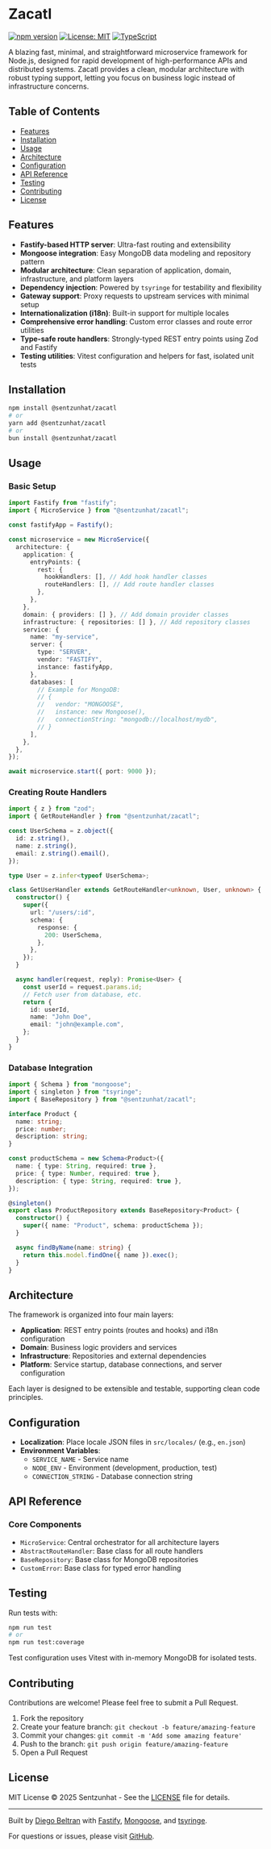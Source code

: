 # Zacatl

[![npm version](https://img.shields.io/npm/v/@sentzunhat/zacatl.svg)](https://www.npmjs.com/package/@sentzunhat/zacatl)
[![License: MIT](https://img.shields.io/badge/License-MIT-yellow.svg)](https://opensource.org/licenses/MIT)
[![TypeScript](https://img.shields.io/badge/%3C%2F%3E-TypeScript-%230074c1.svg)](https://www.typescriptlang.org/)

A blazing fast, minimal, and straightforward microservice framework for Node.js, designed for rapid development of high-performance APIs and distributed systems. Zacatl provides a clean, modular architecture with robust typing support, letting you focus on business logic instead of infrastructure concerns.

## Table of Contents

- [Features](#features)
- [Installation](#installation)
- [Usage](#usage)
- [Architecture](#architecture)
- [Configuration](#configuration)
- [API Reference](#api-reference)
- [Testing](#testing)
- [Contributing](#contributing)
- [License](#license)

## Features

- **Fastify-based HTTP server**: Ultra-fast routing and extensibility
- **Mongoose integration**: Easy MongoDB data modeling and repository pattern
- **Modular architecture**: Clean separation of application, domain, infrastructure, and platform layers
- **Dependency injection**: Powered by `tsyringe` for testability and flexibility
- **Gateway support**: Proxy requests to upstream services with minimal setup
- **Internationalization (i18n)**: Built-in support for multiple locales
- **Comprehensive error handling**: Custom error classes and route error utilities
- **Type-safe route handlers**: Strongly-typed REST entry points using Zod and Fastify
- **Testing utilities**: Vitest configuration and helpers for fast, isolated unit tests

## Installation

```bash
npm install @sentzunhat/zacatl
# or
yarn add @sentzunhat/zacatl
# or
bun install @sentzunhat/zacatl
```

## Usage

### Basic Setup

```typescript
import Fastify from "fastify";
import { MicroService } from "@sentzunhat/zacatl";

const fastifyApp = Fastify();

const microservice = new MicroService({
  architecture: {
    application: {
      entryPoints: {
        rest: {
          hookHandlers: [], // Add hook handler classes
          routeHandlers: [], // Add route handler classes
        },
      },
    },
    domain: { providers: [] }, // Add domain provider classes
    infrastructure: { repositories: [] }, // Add repository classes
    service: {
      name: "my-service",
      server: {
        type: "SERVER",
        vendor: "FASTIFY",
        instance: fastifyApp,
      },
      databases: [
        // Example for MongoDB:
        // {
        //   vendor: "MONGOOSE",
        //   instance: new Mongoose(),
        //   connectionString: "mongodb://localhost/mydb",
        // }
      ],
    },
  },
});

await microservice.start({ port: 9000 });
```

### Creating Route Handlers

```typescript
import { z } from "zod";
import { GetRouteHandler } from "@sentzunhat/zacatl";

const UserSchema = z.object({
  id: z.string(),
  name: z.string(),
  email: z.string().email(),
});

type User = z.infer<typeof UserSchema>;

class GetUserHandler extends GetRouteHandler<unknown, User, unknown> {
  constructor() {
    super({
      url: "/users/:id",
      schema: {
        response: {
          200: UserSchema,
        },
      },
    });
  }

  async handler(request, reply): Promise<User> {
    const userId = request.params.id;
    // Fetch user from database, etc.
    return {
      id: userId,
      name: "John Doe",
      email: "john@example.com",
    };
  }
}
```

### Database Integration

```typescript
import { Schema } from "mongoose";
import { singleton } from "tsyringe";
import { BaseRepository } from "@sentzunhat/zacatl";

interface Product {
  name: string;
  price: number;
  description: string;
}

const productSchema = new Schema<Product>({
  name: { type: String, required: true },
  price: { type: Number, required: true },
  description: { type: String, required: true },
});

@singleton()
export class ProductRepository extends BaseRepository<Product> {
  constructor() {
    super({ name: "Product", schema: productSchema });
  }

  async findByName(name: string) {
    return this.model.findOne({ name }).exec();
  }
}
```

## Architecture

The framework is organized into four main layers:

- **Application**: REST entry points (routes and hooks) and i18n configuration
- **Domain**: Business logic providers and services
- **Infrastructure**: Repositories and external dependencies
- **Platform**: Service startup, database connections, and server configuration

Each layer is designed to be extensible and testable, supporting clean code principles.

## Configuration

- **Localization**: Place locale JSON files in `src/locales/` (e.g., `en.json`)
- **Environment Variables**:
  - `SERVICE_NAME` - Service name
  - `NODE_ENV` - Environment (development, production, test)
  - `CONNECTION_STRING` - Database connection string

## API Reference

### Core Components

- `MicroService`: Central orchestrator for all architecture layers
- `AbstractRouteHandler`: Base class for all route handlers
- `BaseRepository`: Base class for MongoDB repositories
- `CustomError`: Base class for typed error handling

## Testing

Run tests with:

```bash
npm run test
# or
npm run test:coverage
```

Test configuration uses Vitest with in-memory MongoDB for isolated tests.

## Contributing

Contributions are welcome! Please feel free to submit a Pull Request.

1. Fork the repository
2. Create your feature branch: `git checkout -b feature/amazing-feature`
3. Commit your changes: `git commit -m 'Add some amazing feature'`
4. Push to the branch: `git push origin feature/amazing-feature`
5. Open a Pull Request

## License

MIT License © 2025 Sentzunhat - See the [LICENSE](./LICENSE) file for details.

---

Built by [Diego Beltran](https://sentzunhat.com) with [Fastify](https://fastify.io/), [Mongoose](https://mongoosejs.com/), and [tsyringe](https://github.com/microsoft/tsyringe).

For questions or issues, please visit [GitHub](https://github.com/sentzunhat/zacatl/issues).

